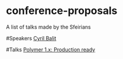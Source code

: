 # conference-proposals
A list of talks made by the Sfeirians

#Speakers
[Cyril Balit](speakers/cyrilbalit.md)


#Talks
[Polymer 1.x: Production ready](talks/polymer1.md)
